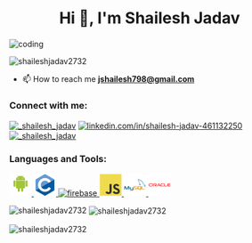 <h1 align="center">Hi 👋, I'm Shailesh Jadav</h1>


<img align="center" alt="coding" width="400" src="https://contentstatic.techgig.com/photo/msid-80100511/4-Must-have-software-skills-for-application-developers.jpg">

<p align="left"> <img src="https://komarev.com/ghpvc/?username=shaileshjadav2732&label=Profile%20views&color=0e75b6&style=flat" alt="shaileshjadav2732" /> </p>

- 📫 How to reach me **jshailesh798@gmail.com**

<h3 align="left">Connect with me:</h3>
<p align="left">
<a href="https://twitter.com/_shailesh_jadav" target="blank"><img align="center" src="https://raw.githubusercontent.com/rahuldkjain/github-profile-readme-generator/master/src/images/icons/Social/twitter.svg" alt="_shailesh_jadav" height="30" width="40" /></a>
<a href="https://linkedin.com/in/linkedin.com/in/shailesh-jadav-461132250" target="blank"><img align="center" src="https://raw.githubusercontent.com/rahuldkjain/github-profile-readme-generator/master/src/images/icons/Social/linked-in-alt.svg" alt="linkedin.com/in/shailesh-jadav-461132250" height="30" width="40" /></a>
<a href="https://instagram.com/_shailesh_jadav" target="blank"><img align="center" src="https://raw.githubusercontent.com/rahuldkjain/github-profile-readme-generator/master/src/images/icons/Social/instagram.svg" alt="_shailesh_jadav" height="30" width="40" /></a>
</p>

<h3 align="left">Languages and Tools:</h3>
<p align="left"> <a href="https://developer.android.com" target="_blank" rel="noreferrer"> <img src="https://raw.githubusercontent.com/devicons/devicon/master/icons/android/android-original-wordmark.svg" alt="android" width="40" height="40"/> </a> <a href="https://www.cprogramming.com/" target="_blank" rel="noreferrer"> <img src="https://raw.githubusercontent.com/devicons/devicon/master/icons/c/c-original.svg" alt="c" width="40" height="40"/> </a> <a href="https://firebase.google.com/" target="_blank" rel="noreferrer"> <img src="https://www.vectorlogo.zone/logos/firebase/firebase-icon.svg" alt="firebase" width="40" height="40"/> </a> <a href="https://developer.mozilla.org/en-US/docs/Web/JavaScript" target="_blank" rel="noreferrer"> <img src="https://raw.githubusercontent.com/devicons/devicon/master/icons/javascript/javascript-original.svg" alt="javascript" width="40" height="40"/> </a> <a href="https://www.mysql.com/" target="_blank" rel="noreferrer"> <img src="https://raw.githubusercontent.com/devicons/devicon/master/icons/mysql/mysql-original-wordmark.svg" alt="mysql" width="40" height="40"/> </a> <a href="https://www.oracle.com/" target="_blank" rel="noreferrer"> <img src="https://raw.githubusercontent.com/devicons/devicon/master/icons/oracle/oracle-original.svg" alt="oracle" width="40" height="40"/> </a> </p>

<p><img align="left" src="https://github-readme-stats.vercel.app/api/top-langs?username=shaileshjadav2732&show_icons=true&locale=en&layout=compact" alt="shaileshjadav2732" /></p>

<p>&nbsp;<img align="center" src="https://github-readme-stats.vercel.app/api?username=shaileshjadav2732&show_icons=true&locale=en" alt="shaileshjadav2732" /></p>

<p><img align="center" src="https://github-readme-streak-stats.herokuapp.com/?user=shaileshjadav2732&" alt="shaileshjadav2732" /></p>
